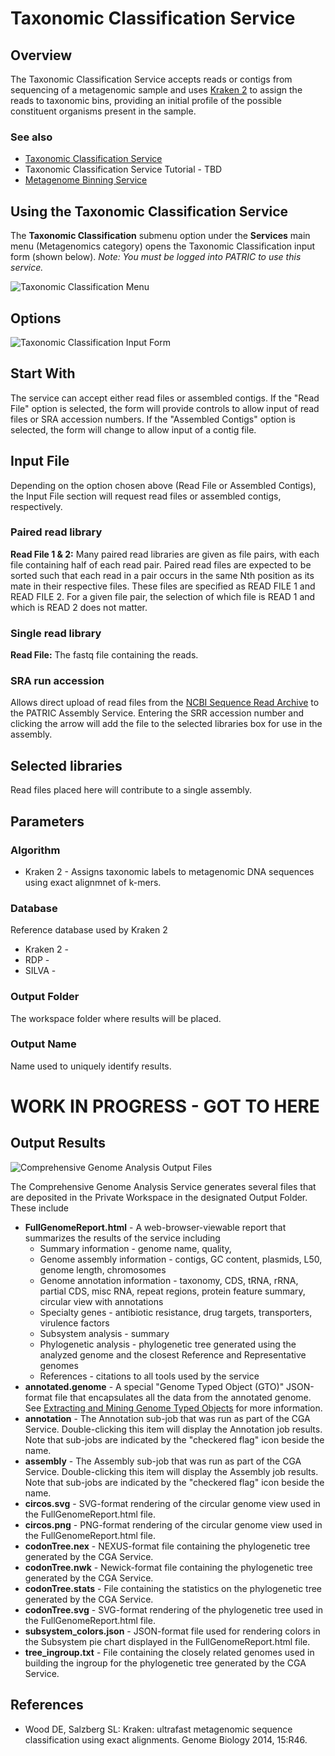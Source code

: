 # Taxonomic Classification Service

## Overview
The Taxonomic Classification Service accepts reads or contigs from sequencing of a metagenomic sample and uses [Kraken 2](http://genomebiology.com/2014/15/3/R46) to assign the reads to taxonomic bins, providing an initial profile of the possible constituent organisms present in the sample.

### See also
  * [Taxonomic Classification Service](https://patricbrc.org/app/TaxonomicClassification)
  * Taxonomic Classification Service Tutorial - TBD
  * [Metagenome Binning Service](./metagenome_binning_service.html)

## Using the Taxonomic Classification Service
The **Taxonomic Classification** submenu option under the **Services** main menu (Metagenomics category) opens the Taxonomic Classification input form (shown below). *Note: You must be logged into PATRIC to use this service.*

![Taxonomic Classification Menu](../images/services_menu.png)

## Options
![Taxonomic Classification Input Form](../images/taxonomic_classification_input_form.png)

## Start With
The service can accept either read files or assembled contigs. If the "Read File" option is selected, the form will provide controls to allow input of read files or SRA accession numbers.  If the "Assembled Contigs" option is selected, the form will change to allow input of a contig file.   

## Input File
Depending on the option chosen above (Read File or Assembled Contigs), the Input File section will request read files or assembled contigs, respectively.

### Paired read library
**Read File 1 & 2:**  Many paired read libraries are given as file pairs, with each file containing half of each read pair. Paired read files are expected to be sorted such that each read in a pair occurs in the same Nth position as its mate in their respective files. These files are specified as READ FILE 1 and READ FILE 2. For a given file pair, the selection of which file is READ 1 and which is READ 2 does not matter.

### Single read library
**Read File:** The fastq file containing the reads.

### SRA run accession
Allows direct upload of read files from the [NCBI Sequence Read Archive](https://www.ncbi.nlm.nih.gov/sra) to the PATRIC Assembly Service. Entering the SRR accession number and clicking the arrow will add the file to the selected libraries box for use in the assembly.

## Selected libraries
Read files placed here will contribute to a single assembly.

## Parameters

### Algorithm

 * Kraken 2 - Assigns taxonomic labels to metagenomic DNA sequences using exact alignmnet of k-mers.

### Database
Reference database used by Kraken 2

* Kraken 2 - 
* RDP - 
* SILVA - 

### Output Folder
The workspace folder where results will be placed.

### Output Name
Name used to uniquely identify results.


# WORK IN PROGRESS - GOT TO HERE


## Output Results
![Comprehensive Genome Analysis Output Files](../images/cga_service_output_files.png)

The Comprehensive Genome Analysis Service generates several files that are deposited in the Private Workspace in the designated Output Folder. These include

 * **FullGenomeReport.html** - A web-browser-viewable report that summarizes the results of the service including
   * Summary information - genome name, quality,
   * Genome assembly information - contigs, GC content, plasmids, L50, genome length, chromosomes
   * Genome annotation information - taxonomy, CDS, tRNA, rRNA, partial CDS, misc RNA, repeat regions, protein feature summary, circular view with annotations
   * Specialty genes - antibiotic resistance, drug targets, transporters, virulence factors
   * Subsystem analysis - summary
   * Phylogenetic analysis - phylogenetic tree generated using the analyzed genome and the closest Reference and Representative genomes
   * References - citations to all tools used by the service
 * **annotated.genome** - A special "Genome Typed Object (GTO)" JSON-format file that encapsulates all the data from the annotated genome. See [Extracting and Mining Genome Typed Objects](https://docs.patricbrc.org/cli_tutorial/cli_getting_started.html#extracting-and-mining-genome-typed-objects-gtos) for more information.
 * **annotation** - The Annotation sub-job that was run as part of the CGA Service. Double-clicking this item will display the Annotation job results. Note that sub-jobs are indicated by the "checkered flag" icon beside the name.
 * **assembly** - The Assembly sub-job that was run as part of the CGA Service. Double-clicking this item will display the Assembly job results. Note that sub-jobs are indicated by the "checkered flag" icon beside the name.
 * **circos.svg** - SVG-format rendering of the circular genome view used in the FullGenomeReport.html file.
 * **circos.png** - PNG-format rendering of the circular genome view used in the FullGenomeReport.html file.
 * **codonTree.nex** - NEXUS-format file containing the phylogenetic tree generated by the CGA Service.
 * **codonTree.nwk** - Newick-format file containing the phylogenetic tree generated by the CGA Service.
 * **codonTree.stats** - File containing the statistics on the phylogenetic tree generated by the CGA Service.
 * **codonTree.svg** - SVG-format rendering of the phylogenetic tree used in the FullGenomeReport.html file.
 * **subsystem_colors.json** - JSON-format file used for rendering colors in the Subsystem pie chart displayed in the FullGenomeReport.html file.
 * **tree_ingroup.txt** - File containing the closely related genomes used in building the ingroup for the phylogenetic tree generated by the CGA Service.
 
## References
 * Wood DE, Salzberg SL: Kraken: ultrafast metagenomic sequence classification using exact alignments. Genome Biology 2014, 15:R46.
